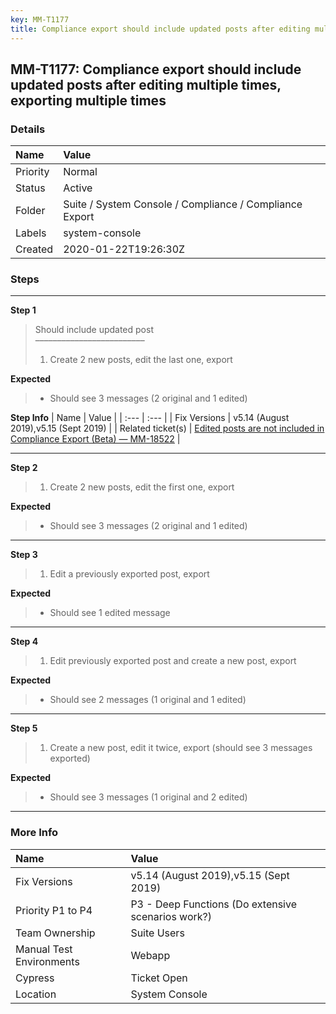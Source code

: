 ```yaml
---
key: MM-T1177
title: Compliance export should include updated posts after editing multiple times, exporting multiple times
---
```


## MM-T1177: Compliance export should include updated posts after editing multiple times, exporting multiple times

### Details

| Name     | Value                                                   |
| :------- | :------------------------------------------------------ |
| Priority | Normal                                                  |
| Status   | Active                                                  |
| Folder   | Suite / System Console / Compliance / Compliance Export |
| Labels   | system-console                                          |
| Created  | 2020-01-22T19:26:30Z                                    |

### Steps

<hr/>

**Step 1**

> <article>Should include updated post<br>–––––––––––––––––––––––––<ol><li>Create 2 new posts, edit the last one, export</li></ol></article>

**Expected**

> <article><ul><li>Should see 3 messages (2 original and 1 edited)</li></ul></article>

**Step Info**
| Name | Value |
| :--- | :--- |
| Fix Versions | v5.14 (August 2019),v5.15 (Sept 2019) |
| Related ticket(s) | <a href="https://mattermost.atlassian.net/browse/MM-18522">Edited posts are not included in Compliance Export (Beta) — MM-18522</a>​​​​ |

<hr/>

**Step 2**

> <article><ol><li>Create 2 new posts, edit the first one, export</li></ol></article>

**Expected**

> <article><ul><li>Should see 3 messages (2 original and 1 edited)</li></ul></article>

<hr/>

**Step 3**

> <article><ol><li>Edit a previously exported post, export</li></ol></article>

**Expected**

> <article><ul><li>Should see 1 edited message</li></ul></article>

<hr/>

**Step 4**

> <article><ol><li>Edit previously exported post and create a new post, export</li></ol></article>

**Expected**

> <article><ul><li>Should see 2 messages (1 original and 1 edited)</li></ul></article>

<hr/>

**Step 5**

> <article><ol><li>Create a new post, edit it twice, export (should see 3 messages exported)</li></ol></article>

**Expected**

> <article><ul><li>Should see 3 messages (1 original and 2 edited)</li></ul></article>

<hr/>

### More Info

| Name                     | Value                                              |
| :----------------------- | :------------------------------------------------- |
| Fix Versions             | v5.14 (August 2019),v5.15 (Sept 2019)              |
| Priority P1 to P4        | P3 - Deep Functions (Do extensive scenarios work?) |
| Team Ownership           | Suite Users                                        |
| Manual Test Environments | Webapp                                             |
| Cypress                  | Ticket Open                                        |
| Location                 | System Console                                     |
